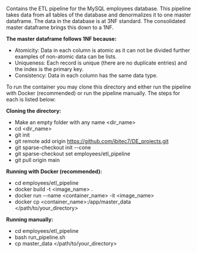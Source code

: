 Contains the ETL pipeline for the MySQL employees database. This pipeline takes data from all tables of the 
database and denormalizes it to one master dataframe. The data in the database is at 3NF standard. The consolidated
master dataframe brings this down to a 1NF.

**The master dataframe follows 1NF because:**
- Atomicity: Data in each column is atomic as it can not be divided further examples of non-atomic data can be lists.
- Uniqueness: Each record is unique (there are no duplicate entries) and the index is the primary key.
- Consistency: Data in each column has the same data type.

To run the container you may clone this directory and either run the pipeline with Docker (recommended) or
run the pipeline manually. The steps for each is listed below:

**Cloning the directory:**
- Make an empty folder with any name <dir_name>
- cd <dir_name>
- git init
- git remote add origin https://github.com/ibitec7/DE_projects.git
- git sparse-checkout init --cone
- git sparse-checkout set employees/etl_pipeline
- git pull origin main

**Running with Docker (recommended):**
- cd employees/etl_pipeline
- docker build -t <image_name> .
- docker run --name <container_name> -it <image_name>
- docker cp <container_name>:/app/master_data </path/to/your_directory>

**Running manually:**
- cd employees/etl_pipeline
- bash run_pipeline.sh
- cp master_data </path/to/your_directory>
  
